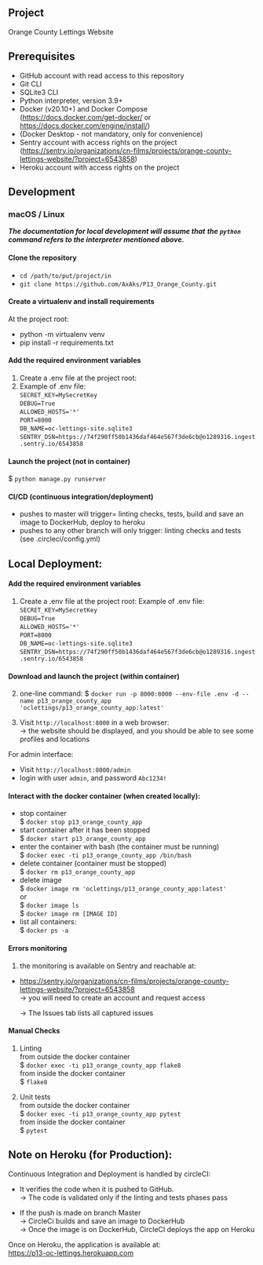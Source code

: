 ## Project

 Orange County Lettings Website

## Prerequisites

- GitHub account with read access to this repository
- Git CLI
- SQLite3 CLI
- Python interpreter, version 3.9+
- Docker (v20.10+) and Docker Compose      
(https://docs.docker.com/get-docker/ or https://docs.docker.com/engine/install/)
- (Docker Desktop - not mandatory, only for convenience)
- Sentry account with access rights on the project     
(https://sentry.io/organizations/cn-films/projects/orange-county-lettings-website/?project=6543858)
- Heroku account with access rights on the project

## Development

### macOS / Linux

___The documentation for local development will assume that___
___the `python` command refers to the interpreter mentioned above.___

#### Clone the repository

- `cd /path/to/put/project/in`
- `git clone https://github.com/AxAks/P13_Orange_County.git`

#### Create a virtualenv and install requirements

At the project root:
- python -m virtualenv venv
- pip install -r requirements.txt

#### Add the required environment variables

1. Create a .env file at the project root:
2. Example of .env file:       
   `SECRET_KEY=MySecretKey`         
   `DEBUG=True`       
   `ALLOWED_HOSTS='*'`          
   `PORT=8000`   
   `DB_NAME=oc-lettings-site.sqlite3`
   `SENTRY_DSN=https://74f290ff50b1436daf464e567f3de6cb@o1289316.ingest.sentry.io/6543858`

#### Launch the project (not in container)
$ `python manage.py runserver`

#### CI/CD (continuous integration/deployment)
- pushes to master will trigger= linting checks, tests, build and save an image to DockerHub, deploy to heroku 
- pushes to any other branch will only trigger:  linting checks and tests
  (see .circleci/config.yml)


## Local Deployment:
#### Add the required environment variables
1. Create a .env file at the project root:
Example of .env file:    
   `SECRET_KEY=MySecretKey`         
   `DEBUG=True`       
   `ALLOWED_HOSTS='*'`          
   `PORT=8000`   
   `DB_NAME=oc-lettings-site.sqlite3`
   `SENTRY_DSN=https://74f290ff50b1436daf464e567f3de6cb@o1289316.ingest.sentry.io/6543858`
#### Download and launch the project (within container)
2. one-line command:
$ `docker run -p 8000:8000 --env-file .env -d --name p13_orange_county_app 'oclettings/p13_orange_county_app:latest'`

3. Visit `http://localhost:8000` in a web browser:                
-> the website should be displayed, and you should be able to see some profiles and locations

For admin interface:
- Visit `http://localhost:8000/admin`
- login with user `admin`, and password `Abc1234!`


#### Interact with the docker container (when created locally):
- stop container   
$ `docker stop p13_orange_county_app`
- start container after it has been stopped   
$ `docker start p13_orange_county_app`
- enter the container with bash (the container must be running)  
$ `docker exec -ti p13_orange_county_app /bin/bash`   
- delete container (container must be stopped)   
$ `docker rm p13_orange_county_app`  
- delete image   
$ `docker image rm 'oclettings/p13_orange_county_app:latest'`   
or    
$ `docker image ls`     
$ `docker image rm [IMAGE ID]`
- list all containers:     
$ `docker ps -a`

#### Errors monitoring

1. the monitoring is available on Sentry and reachable at:

- https://sentry.io/organizations/cn-films/projects/orange-county-lettings-website/?project=6543858    
  -> you will need to create an account and request access

  -> The Issues tab lists all captured issues


#### Manual Checks
1. Linting   
from outside the docker container     
$ `docker exec -ti p13_orange_county_app flake8`    
from inside the docker container   
$ `flake8`     

2. Unit tests    
from outside the docker container     
$ `docker exec -ti p13_orange_county_app pytest`     
from inside the docker container      
$ `pytest`    

## Note on Heroku (for Production):

Continuous Integration and Deployment is handled by circleCI:  
- It verifies the code when it is pushed to GitHub.    
-> The code is validated only if the linting and tests phases pass     

- If the push is made on branch Master  
-> CircleCi builds and save an image to DockerHub      
-> Once the image is on DockerHub, CircleCI deploys the app on Heroku     

Once on Heroku, the application is available at:        
https://p13-oc-lettings.herokuapp.com

